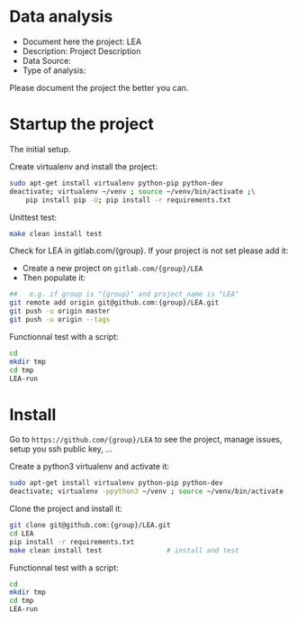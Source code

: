 # Data analysis
- Document here the project: LEA
- Description: Project Description
- Data Source:
- Type of analysis:

Please document the project the better you can.

# Startup the project

The initial setup.

Create virtualenv and install the project:
```bash
sudo apt-get install virtualenv python-pip python-dev
deactivate; virtualenv ~/venv ; source ~/venv/bin/activate ;\
    pip install pip -U; pip install -r requirements.txt
```

Unittest test:
```bash
make clean install test
```

Check for LEA in gitlab.com/{group}.
If your project is not set please add it:

- Create a new project on `gitlab.com/{group}/LEA`
- Then populate it:

```bash
##   e.g. if group is "{group}" and project_name is "LEA"
git remote add origin git@github.com:{group}/LEA.git
git push -u origin master
git push -u origin --tags
```

Functionnal test with a script:

```bash
cd
mkdir tmp
cd tmp
LEA-run
```

# Install

Go to `https://github.com/{group}/LEA` to see the project, manage issues,
setup you ssh public key, ...

Create a python3 virtualenv and activate it:

```bash
sudo apt-get install virtualenv python-pip python-dev
deactivate; virtualenv -ppython3 ~/venv ; source ~/venv/bin/activate
```

Clone the project and install it:

```bash
git clone git@github.com:{group}/LEA.git
cd LEA
pip install -r requirements.txt
make clean install test                # install and test
```
Functionnal test with a script:

```bash
cd
mkdir tmp
cd tmp
LEA-run
```
